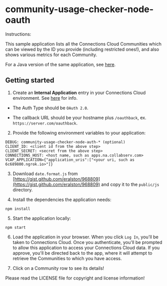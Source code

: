 # community-usage-checker-node-oauth

Instructions:

This sample application lists all the Connections Cloud Communities which can be viewed by the ID you provide (including restricted ones!), and also shows various metrics for each Community.

For a Java version of the same application, see [here](https://github.com/dcacy/community-usage-checker-java-oauth).


## Getting started

1. Create an **Internal Application** entry in your Connections Cloud environment. See [here](https://www-10.lotus.com/ldd/appdevwiki.nsf/xpAPIViewer.xsp?lookupName=API+Reference#action=openDocument&res_title=Step_1_Register_the_application_sbt&content=apicontent&sa=true) for info.

  - The Auth Type should be `OAuth 2.0`.

  - The callback URL should be your hostname plus `/oauthback`, ex. `https://server.com/oauthback`.

2. Provide the following environment variables to your application:

  ```
  DEBUG: community-usage-checker-node-auth-* (optional)
  CLIENT_ID: <client id from the above step>
  CLIENT_SECRET: <secret from the above step>
  CONNECTIONS_HOST: <host name, such as apps.na.collabserv.com>
  VCAP_APPLICATION={"application_uris":["<your uri, such as 6c689800.ngrok.io>"]} 
  ```

3. Download `date.format.js` from [https://gist.github.com/eralston/968809](https://gist.github.com/eralston/968809) and copy it to the `public/js` directory.


4. Install the dependencies the application needs:

  ```none
  npm install
  ```

5. Start the application locally:

  ```
  npm start
  ```

6. Load the application in your browser. When you click `Log In`, you'll be taken to Connections Cloud. Once you authenticate, you'll be prompted to allow this application to access your Connections Cloud data. If you approve, you'll be directed back to the app, where it will attempt to retrieve the Communities to which you have access.

7. Click on a Community row to see its details!

Please read the LICENSE file for copyright and license information!
